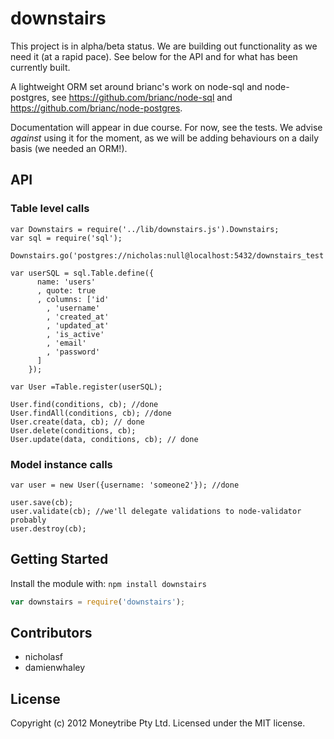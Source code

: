 # downstairs
This project is in alpha/beta status. We are building out functionality as we need it (at a rapid pace). See below for the API and for what has been currently built.

A lightweight ORM set around brianc's work on node-sql and node-postgres, see https://github.com/brianc/node-sql and https://github.com/brianc/node-postgres.

Documentation will appear in due course. For now, see the tests. We advise *against* using it for the moment, as we will be adding behaviours on a daily basis (we needed an ORM!). 

## API

### Table level calls
```
var Downstairs = require('../lib/downstairs.js').Downstairs;
var sql = require('sql');

Downstairs.go('postgres://nicholas:null@localhost:5432/downstairs_test'); 

var userSQL = sql.Table.define({
      name: 'users'
      , quote: true
      , columns: ['id' 
        , 'username' 
        , 'created_at'
        , 'updated_at'
        , 'is_active'
        , 'email'
        , 'password'
      ]
    });

var User =Table.register(userSQL);

User.find(conditions, cb); //done
User.findAll(conditions, cb); //done
User.create(data, cb); // done
User.delete(conditions, cb);
User.update(data, conditions, cb); // done
```

### Model instance calls

```
var user = new User({username: 'someone2'}); //done

user.save(cb);
user.validate(cb); //we'll delegate validations to node-validator probably
user.destroy(cb);
```

## Getting Started
Install the module with: `npm install downstairs`

```javascript
var downstairs = require('downstairs');
```

## Contributors
* nicholasf
* damienwhaley

## License
Copyright (c) 2012 Moneytribe Pty Ltd.
Licensed under the MIT license.
